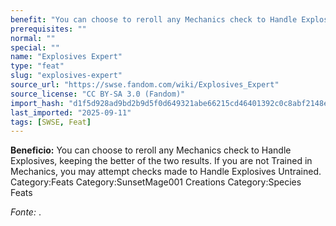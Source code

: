 ```yaml
---
benefit: "You can choose to reroll any Mechanics check to Handle Explosives, keeping the better of the two results. If you are not Trained in Mechanics, you may attempt checks made to Handle Explosives Untrained. Category:Feats Category:SunsetMage001 Creations Category:Species Feats"
prerequisites: ""
normal: ""
special: ""
name: "Explosives Expert"
type: "feat"
slug: "explosives-expert"
source_url: "https://swse.fandom.com/wiki/Explosives_Expert"
source_license: "CC BY-SA 3.0 (Fandom)"
import_hash: "d1f5d928ad9bd2b9d5f0d649321abe66215cd46401392c0c8abf2148e3788074"
last_imported: "2025-09-11"
tags: [SWSE, Feat]
---
```

**Beneficio:** You can choose to reroll any Mechanics check to Handle Explosives, keeping the better of the two results. If you are not Trained in Mechanics, you may attempt checks made to Handle Explosives Untrained. Category:Feats Category:SunsetMage001 Creations Category:Species Feats

*Fonte:* .